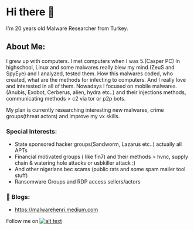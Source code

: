 # Hi there 👋

I'm 20 years old Malware Researcher from Turkey.

## About Me:
I grew up with computers. I met computers when I was 5.(Casper PC) In highschool, Linux and some malwares really blew my mind.(ZeuS and SpyEye) and I analyzed, tested them. How this malwares coded, who created, what are the methods for infecting to computers. And I really love and interested in all of them. Nowadays I focused on mobile malwares. (Anubis, Exobot, Cerberus, alien, hydra etc..) and their injections methods, communicating methods > c2 via tor or p2p bots.

My plan is currently researching interesting new malwares, crime groups(threat actors) and improve my vx skills.

### Special Interests:
- State sponsored hacker groups(Sandworm, Lazarus etc..) actually all APTs
- Financial motivated groups ( like fin7) and their methods > hvnc, supply chain & watering hole attacks or usbkiller attack :)
- And other nigerians bec scams (public rats and some spam mailer tool stuff)
- Ransomware Groups and RDP access sellers/actors

### 📓 Blogs:

- https://malwarehenri.medium.com
<!-- Please don't remove this: Grab your social icons from https://github.com/carlsednaoui/gitsocial -->
<!-- display the social media buttons in your README -->
Follow me on [![alt text][1.1]][1]


<!-- links to social media icons -->
<!-- no need to change these -->

<!-- icons with padding -->

[1.1]: http://i.imgur.com/tXSoThF.png (twitter icon with padding)


<!-- icons without padding -->

[1.2]: http://i.imgur.com/wWzX9uB.png (twitter icon without padding)



<!-- links to your social media accounts -->
<!-- update these accordingly -->

[1]: http://www.twitter.com/carlsednaoui

<!-- Please don't remove this: Grab your social icons from https://github.com/carlsednaoui/gitsocial -->
